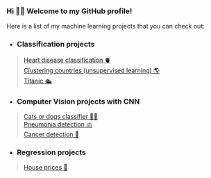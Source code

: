### Hi :wave:🙂 Welcome to my GitHub profile! 

Here is a list of my machine learning projects that you can check out:

* ### Classification projects
> 
> [Heart disease classification 🫀](https://github.com/noursan/heart_disease_classification)  
> [Clustering countries (unsupervised learning) 🌎](https://github.com/noursan/clustering_countries)  
> [Titanic 🛳️](https://github.com/noursan/titanic)

* ### Computer Vision projects with CNN
> 
> [Cats or dogs classifier 🐶🐱](https://github.com/noursan/cats_or_dogs)  
> [Pneumonia detection 🫁](https://github.com/noursan/pneumonia_detection)  
> [Cancer detection 🧬](https://github.com/noursan/cancer_detection)

* ### Regression projects
> 
> [House prices 🏡](https://github.com/noursan/houseprices)  

<!--
**noursan/noursan** is a ✨ _special_ ✨ repository because its `README.md` (this file) appears on your GitHub profile.

Here are some ideas to get you started:

- 🔭 I’m currently working on ...
- 🌱 I’m currently learning ...
- 👯 I’m looking to collaborate on ...
- 🤔 I’m looking for help with ...
- 💬 Ask me about ...
- 📫 How to reach me: ...
- 😄 Pronouns: ...
- ⚡ Fun fact: ...
-->
